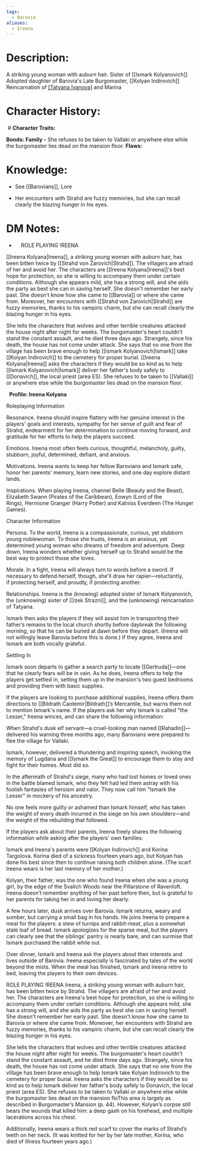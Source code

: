 ```yaml
---
tags:
  - Barovia
aliases:
  - Ireena
---
```

# **Description:**

A striking young woman with auburn hair.
Sister of [[Ismark Kolyanovich]]
Adopted daughter of Barovia's Late Burgomaster, [[Kolyan Indirovich]]
Reincarnation of [[Tatyana Ivanova]](original) and Marina
# **Character History:**

 # **Character Traits:** 

**Bonds:** **Family -** She refuses to be taken to Vallaki or anywhere else while the burgomaster lies dead on the mansion floor.
**Flaws:** 

# **Knowledge:**

-   See [[Barovians]], Lore

-   Her encounters with Strahd are fuzzy memories, but she can recall clearly the blazing hunger in his eyes.
# **DM Notes:**

-    
 
ROLE PLAYING !REENA

[[Ireena Kolyana|Ireena]], a striking young woman with auburn hair, has been bitten twice by [[Strahd von Zarovich|Strahd]]. The villagers are afraid of  her and avoid her. The characters are [[Ireena Kolyana|Ireena]]'s best hope for protection, so she is willing to accompany them under certain conditions. Although she appears mild, she has a strong will, and she aids the party as best she can in saving herself. She doesn't remember her early past. She doesn't know how she came to [[Barovia]] or where she came from. Moreover, her encounters with [[Strahd von Zarovich|Strahd]] are fuzzy memories, thanks to his vampiric charm, but she can recall clearly the blazing hunger in his eyes. 

She tells the characters that wolves and other terrible creatures attacked the house night after night for weeks. The burgomaster's heart couldn't stand the constant assault, and he died three days ago. Strangely, since his death, the house has not come under attack. She says that no one from the village has been brave enough to help [[Ismark Kolyanovich|Ismark]] take [[Kolyan Indirovich]] to the cemetery for proper burial. [[Ireena Kolyana|Ireena]] asks the characters if they would be so kind as to help [[Ismark Kolyanovich|Ismark]] deliver her father's body safely to [[Donavich]], the local priest (area ES). She refuses to be taken to [[Vallaki]] or anywhere else while the burgomaster lies dead on the mansion floor.

 
**Profile: Ireena Kolyana** 

Roleplaying Information 

Resonance. Ireena should inspire flattery with her genuine interest in the players' goals and interests, sympathy for her sense of guilt and fear of Strahd, endearment for her determination to continue moving forward, and gratitude for her efforts to help the players succeed. 

Emotions. Ireena most often feels curious, thoughtful, melancholy, guilty, stubborn, joyful, determined, defiant, and anxious. 

Motivations. Ireena wants to keep her fellow Barovians and Ismark safe, honor her parents' memory, learn new stories, and one day explore distant lands. 

Inspirations. When playing Ireena, channel Belle (Beauty and the Beast), Elizabeth Swann (Pirates of the Caribbean), Eowyn (Lord of the Rings), Hermione Granger (Harry Potter) and Katniss Everdeen (The Hunger Games). 

Character Information 

Persona. To the world, Ireena is a compassionate, curious, yet stubborn young noblewoman. To those she trusts, Ireena is an anxious, yet determined young woman who dreams of freedom and adventure. Deep down, Ireena wonders whether giving herself up to Strahd would be the best way to protect those she loves. 

Morale. In a fight, Ireena will always turn to words before a sword. If necessary to defend herself, though, she'll draw her rapier—reluctantly, if protecting herself, and proudly, if protecting another. 

Relationships. Ireena is the (knowing) adopted sister of Ismark Kolyanovich, the (unknowing) sister of [[Izek Strazni]], and the (unknowing) reincarnation of Tatyana. 

Ismark then asks the players if they will assist him in transporting their father’s remains to the local church shortly before daybreak the following morning, so that he can be buried at dawn before they depart. (Ireena will not willingly leave Barovia before this is done.) If they agree, Ireena and Ismark are both vocally grateful. 

Settling In 

Ismark soon departs to gather a search party to locate [[Gertruda]]—one that he clearly fears will be in vain. As he does, Ireena offers to help the players get settled in, setting them up in the mansion's two guest bedrooms and providing them with basic supplies. 

If the players are looking to purchase additional supplies, Ireena offers them directions to [[Bildrath Cantemir|Bildrath]]’s Mercantile, but warns them not to mention Ismark's name. If the players ask her why Ismark is called "the Lesser," Ireena winces, and can share the following information: 

When Strahd's dusk elf servant—a cruel-looking man named [[Rahadin]]—delivered his warning three months ago, many Barovians were prepared to flee the village for Vallaki. 

Ismark, however, delivered a thundering and inspiring speech, invoking the memory of Lugdana and [[Ismark the Great]] to encourage them to stay and fight for their homes. Most did so. 

In the aftermath of Strahd's siege, many who had lost homes or loved ones in the battle blamed Ismark, who they felt had led them astray with his foolish fantasies of heroism and valor. They now call him "Ismark the Lesser" in mockery of his ancestry. 

No one feels more guilty or ashamed than Ismark himself, who has taken the weight of every death incurred in the siege on his own shoulders—and the weight of the rebuilding that followed. 

If the players ask about their parents, Ireena freely shares the following information while asking after the players' own families: 

Ismark and Ireena's parents were [[Kolyan Indirovich]] and Korina Targolova. Korina died of a sickness fourteen years ago, but Kolyan has done his best since then to continue raising both children alone. (The scarf Ireena wears is her last memory of her mother.) 

Kolyan, their father, was the one who found Ireena when she was a young girl, by the edge of the Svalich Woods near the Pillarstone of Ravenloft. Ireena doesn't remember anything of her past before then, but is grateful to her parents for taking her in and loving her dearly. 

A few hours later, dusk arrives over Barovia. Ismark returns, weary and somber, but carrying a small bag in his hands. He joins Ireena to prepare a meal for the players: a stew of turnips and rabbit-meat, plus a somewhat stale loaf of bread. Ismark apologizes for the sparse meal, but the players can clearly see that the siblings' pantry is nearly bare, and can surmise that Ismark purchased the rabbit while out. 

Over dinner, Ismark and Ireena ask the players about their interests and lives outside of Barovia. Ireena especially is fascinated by tales of the world beyond the mists. When the meal has finished, Ismark and Ireena retire to bed, leaving the players to their own devices. 

ROLE PLAYING !REENA
Ireena, a striking young woman with auburn hair, has been bitten twice by Strahd. The villagers are afraid of her and avoid her. The characters are Ireena's best hope for protection, so she is willing to accompany them under certain conditions. Although she appears mild, she has a strong will, and she aids the party as best she can in saving herself. She doesn't remember her early past. She doesn't know how she came to Barovia or where she came from. Moreover, her encounters with Strahd are fuzzy memories, thanks to his vampiric charm, but she can recall clearly the blazing hunger in his eyes. 

She tells the characters that wolves and other terrible creatures attacked the house night after night for weeks. The burgomaster's heart couldn't stand the constant assault, and he died three days ago. Strangely, since his death, the house has not come under attack. She says that no one from the village has been brave enough to help Ismark take Kolyan Indirovich to the cemetery for proper burial. Ireena asks the characters if they would be so kind as to help Ismark deliver her father's body safely to Donavich, the local priest (area ES). She refuses to be taken to Vallaki or anywhere else while the burgomaster lies dead on the mansion floThis area is largely as described in Burgomaster’s Mansion (p. 44). However, Kolyan’s corpse still bears the wounds that killed him: a deep gash on his forehead, and multiple lacerations across his chest. 

Additionally, Ireena wears a thick red scarf to cover the marks of Strahd’s teeth on her neck. (It was knitted for her by her late mother, Korina, who died of illness fourteen years ago.) 
